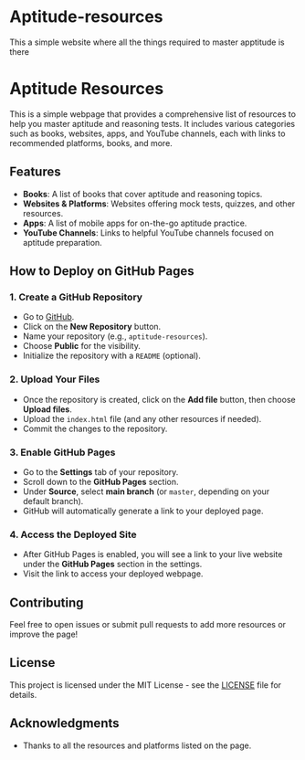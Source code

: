# Aptitude-resources
This a simple website where all the things required to master  apptitude is there
# Aptitude Resources

This is a simple webpage that provides a comprehensive list of resources to help you master aptitude and reasoning tests. It includes various categories such as books, websites, apps, and YouTube channels, each with links to recommended platforms, books, and more.

## Features
- **Books**: A list of books that cover aptitude and reasoning topics.
- **Websites & Platforms**: Websites offering mock tests, quizzes, and other resources.
- **Apps**: A list of mobile apps for on-the-go aptitude practice.
- **YouTube Channels**: Links to helpful YouTube channels focused on aptitude preparation.

## How to Deploy on GitHub Pages

### 1. Create a GitHub Repository
- Go to [GitHub](https://github.com/).
- Click on the **New Repository** button.
- Name your repository (e.g., `aptitude-resources`).
- Choose **Public** for the visibility.
- Initialize the repository with a `README` (optional).

### 2. Upload Your Files
- Once the repository is created, click on the **Add file** button, then choose **Upload files**.
- Upload the `index.html` file (and any other resources if needed).
- Commit the changes to the repository.

### 3. Enable GitHub Pages
- Go to the **Settings** tab of your repository.
- Scroll down to the **GitHub Pages** section.
- Under **Source**, select **main branch** (or `master`, depending on your default branch).
- GitHub will automatically generate a link to your deployed page.

### 4. Access the Deployed Site
- After GitHub Pages is enabled, you will see a link to your live website under the **GitHub Pages** section in the settings.
- Visit the link to access your deployed webpage.

## Contributing
Feel free to open issues or submit pull requests to add more resources or improve the page!

## License
This project is licensed under the MIT License - see the [LICENSE](LICENSE) file for details.

## Acknowledgments
- Thanks to all the resources and platforms listed on the page.


